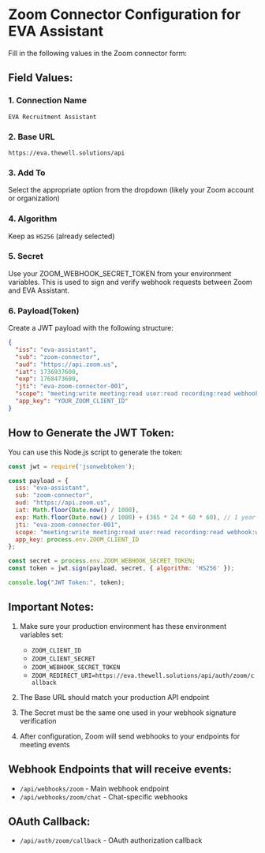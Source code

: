 # Zoom Connector Configuration for EVA Assistant

Fill in the following values in the Zoom connector form:

## Field Values:

### 1. Connection Name
```
EVA Recruitment Assistant
```

### 2. Base URL
```
https://eva.thewell.solutions/api
```

### 3. Add To
Select the appropriate option from the dropdown (likely your Zoom account or organization)

### 4. Algorithm
Keep as `HS256` (already selected)

### 5. Secret
Use your ZOOM_WEBHOOK_SECRET_TOKEN from your environment variables. This is used to sign and verify webhook requests between Zoom and EVA Assistant.

### 6. Payload(Token)
Create a JWT payload with the following structure:

```json
{
  "iss": "eva-assistant",
  "sub": "zoom-connector",
  "aud": "https://api.zoom.us",
  "iat": 1736937600,
  "exp": 1768473600,
  "jti": "eva-zoom-connector-001",
  "scope": "meeting:write meeting:read user:read recording:read webhook:write",
  "app_key": "YOUR_ZOOM_CLIENT_ID"
}
```

## How to Generate the JWT Token:

You can use this Node.js script to generate the token:

```javascript
const jwt = require('jsonwebtoken');

const payload = {
  iss: "eva-assistant",
  sub: "zoom-connector", 
  aud: "https://api.zoom.us",
  iat: Math.floor(Date.now() / 1000),
  exp: Math.floor(Date.now() / 1000) + (365 * 24 * 60 * 60), // 1 year expiry
  jti: "eva-zoom-connector-001",
  scope: "meeting:write meeting:read user:read recording:read webhook:write",
  app_key: process.env.ZOOM_CLIENT_ID
};

const secret = process.env.ZOOM_WEBHOOK_SECRET_TOKEN;
const token = jwt.sign(payload, secret, { algorithm: 'HS256' });

console.log("JWT Token:", token);
```

## Important Notes:

1. Make sure your production environment has these environment variables set:
   - `ZOOM_CLIENT_ID`
   - `ZOOM_CLIENT_SECRET`
   - `ZOOM_WEBHOOK_SECRET_TOKEN`
   - `ZOOM_REDIRECT_URI=https://eva.thewell.solutions/api/auth/zoom/callback`

2. The Base URL should match your production API endpoint

3. The Secret must be the same one used in your webhook signature verification

4. After configuration, Zoom will send webhooks to your endpoints for meeting events

## Webhook Endpoints that will receive events:
- `/api/webhooks/zoom` - Main webhook endpoint
- `/api/webhooks/zoom/chat` - Chat-specific webhooks

## OAuth Callback:
- `/api/auth/zoom/callback` - OAuth authorization callback